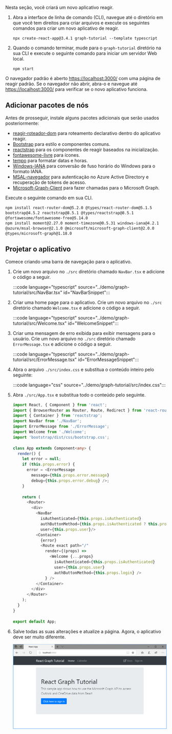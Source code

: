 <!-- markdownlint-disable MD002 MD041 -->

Nesta seção, você criará um novo aplicativo reagir.

1. Abra a interface de linha de comando (CLI), navegue até o diretório em que você tem direitos para criar arquivos e execute os seguintes comandos para criar um novo aplicativo de reagir.

    ```Shell
    npx create-react-app@3.4.1 graph-tutorial --template typescript
    ```

1. Quando o comando terminar, mude para o `graph-tutorial` diretório na sua CLI e execute o seguinte comando para iniciar um servidor Web local.

    ```Shell
    npm start
    ```

O navegador padrão é aberto [https://localhost:3000/](https://localhost:3000) com uma página de reagir padrão. Se o navegador não abrir, abra-o e navegue até [https://localhost:3000/](https://localhost:3000) para verificar se o novo aplicativo funciona.

## <a name="add-node-packages"></a>Adicionar pacotes de nós

Antes de prosseguir, instale alguns pacotes adicionais que serão usados posteriormente:

- [reagir-roteador-dom](https://github.com/ReactTraining/react-router) para roteamento declarativo dentro do aplicativo reagir.
- [Bootstrap](https://github.com/twbs/bootstrap) para estilo e componentes comuns.
- [reactstrap](https://github.com/reactstrap/reactstrap) para os componentes de reagir baseados na inicialização.
- [fontawesome-livre](https://github.com/FortAwesome/Font-Awesome) para ícones.
- [tempo](https://github.com/moment/moment) para formatar datas e horas.
- [Windows-IANA](https://github.com/rubenillodo/windows-iana) para conversão de fuso horário do Windows para o formato IANA.
- [MSAL-navegador](https://github.com/AzureAD/microsoft-authentication-library-for-js/tree/dev/lib/msal-browser) para autenticação no Azure Active Directory e recuperação de tokens de acesso.
- [Microsoft-Graph-Client](https://github.com/microsoftgraph/msgraph-sdk-javascript) para fazer chamadas para o Microsoft Graph.

Execute o seguinte comando em sua CLI.

```Shell
npm install react-router-dom@5.2.0 @types/react-router-dom@5.1.5 bootstrap@4.5.2 reactstrap@8.5.1 @types/reactstrap@8.5.1 @fortawesome/fontawesome-free@5.14.0
npm install moment@2.27.0 moment-timezone@0.5.31 windows-iana@4.2.1 @azure/msal-browser@2.1.0 @microsoft/microsoft-graph-client@2.0.0 @types/microsoft-graph@1.18.0
```

## <a name="design-the-app"></a>Projetar o aplicativo

Comece criando uma barra de navegação para o aplicativo.

1. Crie um novo arquivo no `./src` diretório chamado `NavBar.tsx` e adicione o código a seguir.

    :::code language="typescript" source="../demo/graph-tutorial/src/NavBar.tsx" id="NavBarSnippet":::

1. Criar uma home page para o aplicativo. Crie um novo arquivo no `./src` diretório chamado `Welcome.tsx` e adicione o código a seguir.

    :::code language="typescript" source="../demo/graph-tutorial/src/Welcome.tsx" id="WelcomeSnippet":::

1. Criar uma mensagem de erro exibida para exibir mensagens para o usuário. Crie um novo arquivo no `./src` diretório chamado `ErrorMessage.tsx` e adicione o código a seguir.

    :::code language="typescript" source="../demo/graph-tutorial/src/ErrorMessage.tsx" id="ErrorMessageSnippet":::

1. Abra o arquivo `./src/index.css` e substitua o conteúdo inteiro pelo seguinte:

    :::code language="css" source="../demo/graph-tutorial/src/index.css":::

1. Abra `./src/App.tsx` e substitua todo o conteúdo pelo seguinte.

    ```typescript
    import React, { Component } from 'react';
    import { BrowserRouter as Router, Route, Redirect } from 'react-router-dom';
    import { Container } from 'reactstrap';
    import NavBar from './NavBar';
    import ErrorMessage from './ErrorMessage';
    import Welcome from './Welcome';
    import 'bootstrap/dist/css/bootstrap.css';

    class App extends Component<any> {
      render() {
        let error = null;
        if (this.props.error) {
          error = <ErrorMessage
            message={this.props.error.message}
            debug={this.props.error.debug} />;
        }

        return (
          <Router>
            <div>
              <NavBar
                isAuthenticated={this.props.isAuthenticated}
                authButtonMethod={this.props.isAuthenticated ? this.props.logout : this.props.login}
                user={this.props.user}/>
              <Container>
                {error}
                <Route exact path="/"
                  render={(props) =>
                    <Welcome {...props}
                      isAuthenticated={this.props.isAuthenticated}
                      user={this.props.user}
                      authButtonMethod={this.props.login} />
                  } />
              </Container>
            </div>
          </Router>
        );
      }
    }

    export default App;
    ```

1. Salve todas as suas alterações e atualize a página. Agora, o aplicativo deve ser muito diferente.

    ![Uma captura de tela da página inicial reprojetada](images/create-app-01.png)
